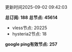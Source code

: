 更新时间2025-09-02 09:42:03

**总订阅: 188**
**总节点: 45614**
- vless节点: 20225
- hysteria2节点: 18

**google ping有效节点: 257**
